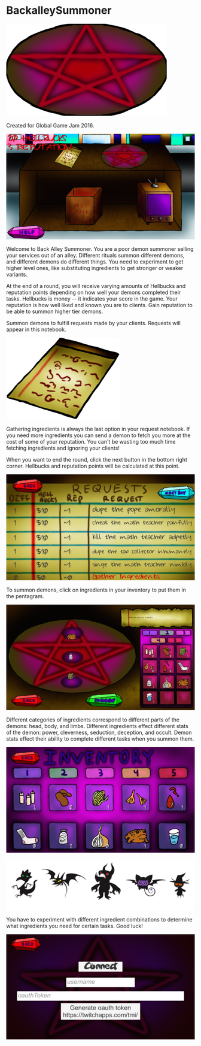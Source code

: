 # BackalleySummoner

![image](https://github.com/BluShine/BackalleySummoner/blob/master/Assets/prelim/circle.png)

Created for Global Game Jam 2016. 

![image](https://github.com/BluShine/BackalleySummoner/blob/master/Assets/screenshots/main_ss.png)

Welcome to Back Alley Summoner. You are a poor demon summoner selling your services out of an alley. Different rituals summon different demons, and different demons do different things.  You need to experiment to get higher level ones, like substituting ingredients to get stronger or weaker variants.

At the end of a round, you will receive varying amounts of Hellbucks and reputation points depending on how well your demons completed their tasks. Hellbucks is money -- it indicates your score in the game. Your reputation is how well liked and known you are to clients. Gain reputation to be able to summon higher tier demons.

Summon demons to fulfill requests made by your clients. Requests will appear in this notebook. 

![image](https://github.com/BluShine/BackalleySummoner/blob/master/Assets/prelim/requests.png)

Gathering ingredients is always the last option in your request notebook. If you need more ingredients you can send a demon to fetch you more at the cost of some of your reputation. You can't be wasting too much time fetching ingredients and ignoring your clients!

When you want to end the round, click the next button in the bottom right corner. Hellbucks and reputation points will be calculated at this point. 

![image](https://github.com/BluShine/BackalleySummoner/blob/master/Assets/screenshots/requests_ss.png)

To summon demons, click on ingredients in your inventory to put them in the pentagram. 

![image](https://github.com/BluShine/BackalleySummoner/blob/master/Assets/screenshots/pentagram_ss.png)

Different categories of ingredients correspond to different parts of the demons: head, body, and limbs. Different ingredients effect different stats of the demon: power, cleverness, seduction, deception, and occult. Demon stats effect their ability to complete different tasks when you summon them. 

![image](https://github.com/BluShine/BackalleySummoner/blob/master/Assets/screenshots/inventory_ss.png)

![image](https://github.com/BluShine/BackalleySummoner/blob/master/Assets/screenshots/demons.png)

You have to experiment with different ingredient combinations to determine what ingredients you need for certain tasks. Good luck! 

![image](https://github.com/BluShine/BackalleySummoner/blob/master/Assets/screenshots/twitch_ss.png)
  





